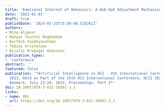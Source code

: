 ```yaml
---
title: 'Emotional Internet of Behaviors: A QoE-QoS Adjustment Mechanism'
date: '2023-01-01'
draft: true
publishDate: '2024-03-23T15:50:48.518261Z'
authors:
- Mina Alipour
- Mahyar Tourchi Moghaddam
- Karthik Vaidhyanathan
- Tobias Kristensen
- Nicolai Krogager Asmussen
publication_types:
- 'conference'
abstract: ''
featured: false
publication: '*Artificial Intelligence in HCI - 4th International Conference, AI-HCI
  2023, Held as Part of the 25th HCI International Conference, HCII 2023, Copenhagen,
  Denmark, July 23-28, 2023, Proceedings, Part I*'
doi: 10.1007/978-3-031-35891-3_1
links:
- name: URL
  url: https://doi.org/10.1007/978-3-031-35891-3_1
---
```


